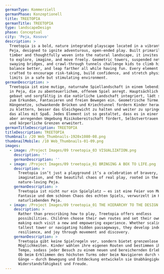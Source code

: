 ```yaml
---
germanType: Kommerziell
germanPhase: Konzeptionell
title: TREETOPIA
germanTitle: TREETOPIA
type: landscapeDesign
phase: Conceptual
city: 'Peja, Kosovo'
description: >
  Treetopia is a bold, nature integrated playscape located in a vibrant park in
  Peja, designed to ignite adventurous, open-ended play. Built primarily from
  timber and thoughtfully woven into the natural landscape, it invites children
  to explore, imagine, and move freely. Geometric towers, suspended nets,
  swaying bridges, and crawl-through tunnels challenge kids to climb higher,
  balance better, and leap farther all while having fun. Every element is
  crafted to encourage risk-taking, build confidence, and stretch physical
  limits in a safe but stimulating environment.
germanDescription: >
  Treetopia ist eine mutige, naturnahe Spiellandschaft in einem lebendigen Park
  in Peja, die zu abenteuerlichem, offenem Spiel anregt. Hauptsächlich aus Holz
  gebaut und sorgfältig in die natürliche Landschaft integriert, lädt sie Kinder
  zum Erkunden, Fantasieren und freien Bewegen ein. Geometrische Türme,
  Hängenetze, schwankende Brücken und Kriechtunnel fordern Kinder heraus, höher
  zu klettern, besser das Gleichgewicht zu halten und weiter zu springen – und
  das alles mit Spaß. Jedes Element ist so gestaltet, dass es in einer sicheren,
  aber anregenden Umgebung Risikobereitschaft fördert, Selbstvertrauen stärkt
  und körperliche Grenzen erweitert.
germanTitleDescription: TREETOPIA
titleDescription: TREETOPIA
thumbnail: /20 Web_Thumbnails-1920x1080-08.png
thumbnailMobile: /10 Web_Thumbnails-01-09.png
images:
  - image: /Project Images/09 treetopia_03 VISUALIZATION.png
    description: ''
    germanDescription: ''
  - image: /Project Images/09 treetopia_01 BRINGING A BOX TO LIFE.png
    description: >
      Treetopia isn’t just a playground it’s a celebration of bravery,
      imagination, and the beautiful chaos of real play, rooted in the heart of
      nature-loving Peja.
    germanDescription: >
      Treetopia ist nicht nur ein Spielplatz – es ist eine Feier von Mut,
      Fantasie und dem schönen Chaos des echten Spiels, verwurzelt im Herzen des
      naturliebenden Peja.
  - image: /Project Images/09 treetopia_01 THE HIERARCHY TO THE DESIGN PROCESS.png
    description: >
      Rather than prescribing how to play, Treetopia offers endless
      possibilities. Children choose their own routes and set their own pace,
      making each visit a new and empowering experience. Whether scaling the
      tallest tower or navigating hidden passageways, they develop independence,
      resilience, and joy through movement and discovery.
    germanDescription: >
      Treetopia gibt keine Spielregeln vor, sondern bietet grenzenlose
      Möglichkeiten. Kinder wählen ihre eigenen Routen und bestimmen ihr eigenes
      Tempo, sodass jeder Besuch zu einem neuen und bereichernden Erlebnis wird.
      Ob beim Erklimmen des höchsten Turms oder beim Navigieren durch versteckte
      Gänge – durch Bewegung und Entdeckung entwickeln sie Unabhängigkeit,
      Widerstandsfähigkeit und Freude.
---
```


